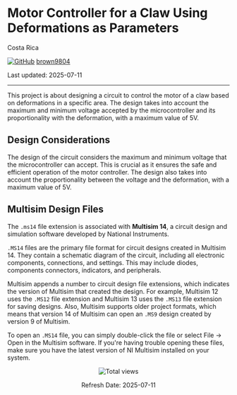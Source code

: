 # Motor Controller for a Claw Using Deformations as Parameters

Costa Rica

[![GitHub](https://img.shields.io/badge/--181717?logo=github&logoColor=ffffff)](https://github.com/)
[brown9804](https://github.com/brown9804)

Last updated: 2025-07-11

------------------------------------------

This project is about designing a circuit to control the motor of a claw based on deformations in a specific area. The design takes into account the maximum and minimum voltage accepted by the microcontroller and its proportionality with the deformation, with a maximum value of 5V.

## Design Considerations

The design of the circuit considers the maximum and minimum voltage that the microcontroller can accept. This is crucial as it ensures the safe and efficient operation of the motor controller. The design also takes into account the proportionality between the voltage and the deformation, with a maximum value of 5V.

## Multisim Design Files

The `.ms14` file extension is associated with **Multisim 14**, a circuit design and simulation software developed by National Instruments. 

`.MS14` files are the primary file format for circuit designs created in Multisim 14. They contain a schematic diagram of the circuit, including all electronic components, connections, and settings. This may include diodes, components connectors, indicators, and peripherals.

Multisim appends a number to circuit design file extensions, which indicates the version of Multisim that created the design. For example, Multisim 12 uses the `.MS12` file extension and Multisim 13 uses the `.MS13` file extension for saving designs. Also, Multisim supports older project formats, which means that version 14 of Multisim can open an `.MS9` design created by version 9 of Multisim.

To open an `.MS14` file, you can simply double-click the file or select File → Open in the Multisim software. If you're having trouble opening these files, make sure you have the latest version of NI Multisim installed on your system.

<!-- START BADGE -->
<div align="center">
  <img src="https://img.shields.io/badge/Total%20views-1022-limegreen" alt="Total views">
  <p>Refresh Date: 2025-07-11</p>
</div>
<!-- END BADGE -->

